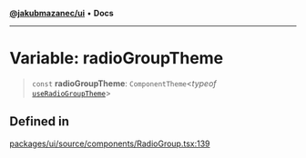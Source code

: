[**@jakubmazanec/ui**](../README.md) • **Docs**

---

# Variable: radioGroupTheme

> `const` **radioGroupTheme**: `ComponentTheme`\<_typeof_
> [`useRadioGroupTheme`](../functions/useRadioGroupTheme.md)\>

## Defined in

[packages/ui/source/components/RadioGroup.tsx:139](https://github.com/jakubmazanec/tools/blob/3137813ef46c72d3c081751f960a2aa2c61ad567/packages/ui/source/components/RadioGroup.tsx#L139)
